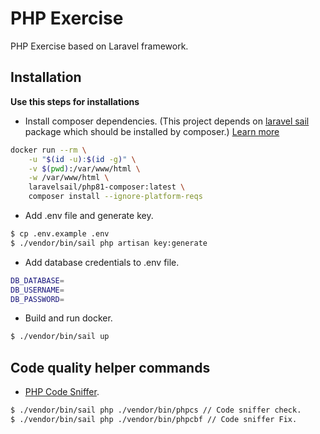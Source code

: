 
# PHP Exercise
PHP Exercise based on Laravel framework.

## Installation
**Use this steps for installations**

- Install composer dependencies.  (This project depends on [laravel sail](https://laravel.com/docs/9.x/sail) package which should be installed by composer.)
  [Learn more](https://laravel.com/docs/9.x/sail#installing-composer-dependencies-for-existing-projects)

```bash  
docker run --rm \
    -u "$(id -u):$(id -g)" \
    -v $(pwd):/var/www/html \
    -w /var/www/html \
    laravelsail/php81-composer:latest \
    composer install --ignore-platform-reqs
 ```  

- Add .env file and generate key.
```bash  
$ cp .env.example .env
$ ./vendor/bin/sail php artisan key:generate
 ```  

- Add database credentials to .env file.
```bash  
DB_DATABASE=
DB_USERNAME=
DB_PASSWORD=
 ```  



- Build and run docker.
```bash  
$ ./vendor/bin/sail up
 ```

## Code quality helper commands

- [PHP Code Sniffer](https://github.com/squizlabs/PHP_CodeSniffer).
```bash  
$ ./vendor/bin/sail php ./vendor/bin/phpcs // Code sniffer check.
$ ./vendor/bin/sail php ./vendor/bin/phpcbf // Code sniffer Fix.
```

